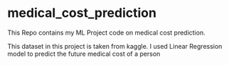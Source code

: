 # medical_cost_prediction
This Repo contains my ML Project code on medical cost prediction. 


This dataset in this project is taken from kaggle.
I used Linear Regression model to predict the future medical cost of a person 
